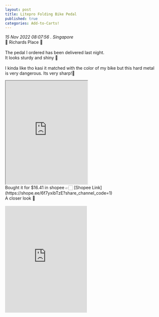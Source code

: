 ```yaml
---
layout: post
title: Litepro Folding Bike Pedal
published: true
categories: Add-to-Carts!
---
```

_15 Nov 2022 08:07:56 . Singapore_
<br>
📍 Richards Place 📍
<br>
<br>
The pedal I ordered has been delivered last night. 
<br>
It looks sturdy and shiny 💫
<br>
<br>
I kinda like tho kasi it matched with the color of my bike but this hard metal is very dangerous. Its very sharp!😬
<br>
<iframe src="https://drive.google.com/file/d/1r6chldV9ajuhryJHRcDAasaY6eUun592/preview" width="270" height="340" allow="autoplay"></iframe>
<br>
Bought it for $16.41 in shopee 👉🏻 [Shopee Link](https://shope.ee/6f7yxibTzE?share_channel_code=1)
<br>
A closer look 👀
<br>
<br>
<iframe width="270" height="350" src="https://www.youtube.com/embed/SGfVa1-EU7k" frameborder="0" allow="accelerometer; autoplay; encrypted-media; gyroscope; picture-in-picture" allowfullscreen></iframe>

